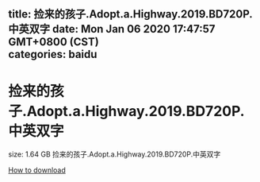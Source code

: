 
title: 捡来的孩子.Adopt.a.Highway.2019.BD720P.中英双字
date: Mon Jan 06 2020 17:47:57 GMT+0800 (CST)    
categories: baidu
---

# 捡来的孩子.Adopt.a.Highway.2019.BD720P.中英双字
size: 1.64 GB
 捡来的孩子.Adopt.a.Highway.2019.BD720P.中英双字
 

[How to download](https://bpcam.bemobtrk.com/go/2ceec3aa-1ca2-46d6-b9ff-aaa5c184517c?jno=4931)
